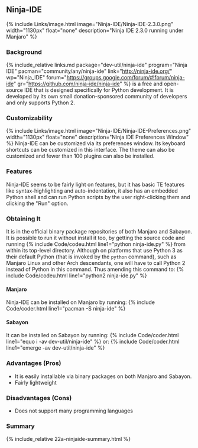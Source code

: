 ## Ninja-IDE
{% include Links/image.html image="Ninja-IDE/Ninja-IDE-2.3.0.png" width="1130px" float="none" description="Ninja IDE 2.3.0 running under Manjaro" %}

### Background
{% include_relative links.md package="dev-util/ninja-ide" program="Ninja IDE" pacman="community/any/ninja-ide" link="http://ninja-ide.org/" wp="Ninja_IDE" forum="https://groups.google.com/forum/#!forum/ninja-ide" gr="https://github.com/ninja-ide/ninja-ide" %} is a free and open-source IDE that is designed specifically for Python development. It is developed by its own small donation-sponsored community of developers and only supports Python 2.

### Customizability
{% include Links/image.html image="Ninja-IDE/Ninja-IDE-Preferences.png" width="1130px" float="none" description="Ninja IDE Preferences Window" %}
Ninja-IDE can be customized via its preferences window. Its keyboard shortcuts can be customized in this interface. The theme can also be customized and fewer than 100 plugins can also be installed.

### Features
Ninja-IDE seems to be fairly light on features, but it has basic TE features like syntax-highlighting and  auto-indentation, it also has an embedded Python shell and can run Python scripts by the user right-clicking them and clicking the "Run" option.

### Obtaining It
It is in the official binary package repositories of both Manjaro and Sabayon. It is possible to run it without install it too, by getting the source code and running {% include Code/codeu.html line1="python ninja-ide.py" %} from within its top-level directory. Although on platforms that use Python 3 as their default Python (that is invoked by the `python` command), such as Manjaro Linux and other Arch descendants, one will have to call Python 2 instead of Python in this command. Thus amending this command to:
{% include Code/codeu.html line1="python2 ninja-ide.py" %}

#### Manjaro
Ninja-IDE can be installed on Manjaro by running:
{% include Code/coder.html line1="pacman -S ninja-ide" %}

#### Sabayon
It can be installed on Sabayon by running:
{% include Code/coder.html line1="equo i -av dev-util/ninja-ide" %}
or:
{% include Code/coder.html line1="emerge -av dev-util/ninja-ide" %}

### Advantages (Pros)
* It is easily installable via binary packages on both Manjaro and Sabayon.
* Fairly lightweight

### Disadvantages (Cons)
* Does not support many programming languages

### Summary
{% include_relative 22a-ninjaide-summary.html %}
